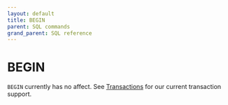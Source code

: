```yaml
---
layout: default
title: BEGIN
parent: SQL commands
grand_parent: SQL reference
---
```


# BEGIN

`BEGIN` currently has no affect. See [Transactions] for our current transaction
support.

[Transactions]: {{site.baseurl}}/docs/sql-reference/transactions
